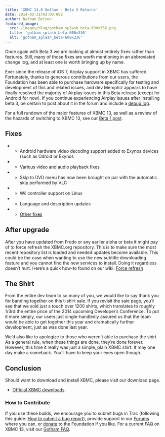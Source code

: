 ```yaml
---
title: 'XBMC 13.0 Gotham - Beta 3 Returns'
date: 2014-03-31T03:00:00Z
author: Nathan Betzen
featured_image:
  src: /images/blog/gotham_splash_beta-600x336.png
  title: 'gotham_splash_beta-600x336'
  alt: 'gotham_splash_beta-600x336'
---
```

Once again with Beta 3 we are looking at almost entirely fixes rather than features. Still, many of those fixes are worth mentioning in an abbreviated change log, and at least one is worth bringing up by name.

 Ever since the release of iOS 7, Airplay support in XBMC has suffered. Fortunately, thanks to generous contributions from our users, the Foundation has been able to purchase hardware specifically for testing and development of this and related issues, and dev Memphiz appears to have finally resolved the majority of Airplay issues in this Beta release (except for Android for now). If you continue experiencing Airplay issues after installing beta 3, be certain to post about it in the forum and include a [debug log](https://kodi.wiki/view/Log_file/Easy "XBMC Debug Log").

 For a full rundown of the major features of XBMC 13, as well as a review of the hazards of switching to XBMC 13, see our [Beta 1 post](https://kodi.wiki/xbmc-13-0-gotham-beta1-rises/).

 Fixes
-----

 
 * * Android hardware video decoding support added to Exynos devices (such as Odroid or Exynos
 * * Various video and audio playback fixes
 * * Skip to DVD menu has now been brought on par with the automatic skip performed by VLC
 * * Wii controller support on Linux
 * * Language and description updates
 * * [Other fixes](https://github.com/xbmc/xbmc/compare/Gotham_beta2...Gotham_beta3)
 
 After upgrade
-------------

 After you have updated from Frodo or any earlier alpha or beta it might pay of to force refresh the XBMC.org repository. This is to make sure the most recent repository list is loaded and needed updates become available. This could be the case when wanting to use the new subtitle downloading feature and you cannot find the new services to install. Doing it regardless doesn’t hurt. Here’s a quick how-to found on our wiki: [Force refresh](https://kodi.wiki/view/Add-on_manager)

 The Shirt
---------

 From the entire dev team to so many of you, we would like to say thank you for banding together on this t-shirt sale. If you revisit the sale page, you’ll see that we sold just a touch over 1200 shirts, which translates to roughly 1/3rd the entire price of the 2014 upcoming Developer’s Conference. To put it more simply, our users just single-handledly assured us that the team would be able to get together this year and dramatically further development, just as was done last year.

 We’d also like to apologize to those who weren’t able to purchase the shirt. As a general rule, when these things are done, they’re done forever. However, this time it really was just a simple, plain XBMC shirt. It may one day make a comeback. You’ll have to keep your eyes open though.

  Conclusion
-----------

 Should want to download and install XBMC, please visit our download page.

 * [Official XBMC downloads](https://kodi.wiki/download/)

  

 ### How to Contribute

 If you use these builds, we encourage you to submit bugs in Trac (following this guide: [How to submit a bug report](https://kodi.wiki/view/HOW-TO:Submit_a_bug_report)), provide support in our [Forums](https://forum.kodi.tv/ "XBMC Forums") where you can, or [donate](https://kodi.wiki/contribute/donate/ "XBMC Foundation Donations") to the Foundation if you like. For a current FAQ on XBMC 13, visit our [Gotham FAQ](https://kodi.wiki/view/XBMC_v13_(Gotham)_FAQ "XBMC 13 FAQ").

 